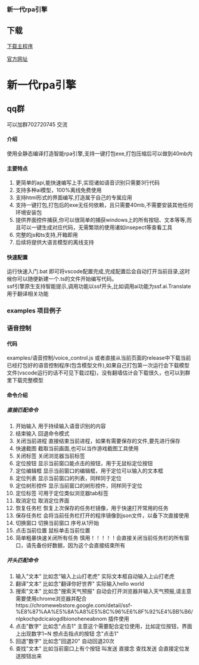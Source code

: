 ### 新一代rpa引擎

## 下载
[下载主程序](https://github.com/SSFRPA/ssfrpa/releases/download/v1.43.3/ssfrpa_v1.43.3.zip)

[官方网址](https://www.qweaa.com)
# 新一代rpa引擎

## qq群
可以加群702720745 交流

#### 介绍
  使用全静态编译打造智能rpa引擎,支持一键打包exe,打包压缩后可以做到40mb内

#### 主要特点
  1. 更简单的api,能快速编写上手,实现诸如语音识别只需要3行代码<br>
  2. 支持多种ai模型，100%离线免费使用<br>
  3. 支持html形式的界面编写,打造属于自己的专属应用<br>
  4. 支持一键打包,打包后的exe无任何依赖，且只需要40mb,不需要安装其他任何环境安装包<br>
  5. 提供界面控件捕获,你可以很简单的捕获windows上的所有按钮、文本等等,而且可以一键生成对应代码，无需繁琐的使用诸如insepect等查看工具<br>
  6. 完整的js和ts支持,开箱即用<br>
  7. 后续将提供大语言模型的离线支持<br>

#### 快速配置
  运行快速入门.bat 即可将vscode配置完成,完成配置后会自动打开当前目录,这时候你可以随便新建一个.ts的文件开始编写代码。<br>
  ssf引擎原生支持智能提示,调用功能以ssf开头,比如调用ai功能为ssf.ai.Translate 用于翻译相关功能

### examples 项目例子

### 语音控制
#### 代码 
examples/语音控制/voice_control.js 或者直接从当前页面的release中下载当前已经打包好的语音控制程序(包含模型文件),如果自己打包第一次运行会下载模型文件(vscode运行的话不可见下载过程)，没有翻墙估计会下载很久，也可以到群里下载完整模型<br>

#### 命令介绍
##### 直接匹配命令
1. 开始输入  用于持续输入语音识别的内容
2. 结束输入  回退命令模式
3. 关闭当前进程 直接结束当前进程，如果有需要保存的文件,要先进行保存
4. 快速截图 截取当前画面,也可以当作游戏截图工具使用
5. 关闭标签 关闭浏览器当前标签
6. 定位按钮 显示当前窗口能点击的按钮，用于无鼠标定位按钮
7. 定位编辑框 显示当前窗口的编辑框，用于定位可以输入的文本框
8. 定位列表 显示当前窗口的列表，同样同于定位
9. 定位树形控件 显示当前窗口的树形控件，同样同于定位
10. 定位标签 可用于定位类似浏览器tab标签
11. 取消定位 取消定位界面
12. 恢复任务栏 恢复上次保存的任务栏镜像，用于快速打开常用的任务
13. 保存任务栏 会将当前任务栏打开的程序镜像到json文件，以备下次直接使用
14. 切换窗口 切换当前窗口 序号从1开始 
15. 点击当前位置 鼠标单击当前位置
16. 简单粗暴快速关闭所有任务 慎用！！！！！会直接关闭当前任务栏的所有窗口，请先备份好数据，因为这个会直接结束所有

##### 开头匹配命令
1. 输入"文本"  比如念"输入上山打老虎" 实际文本框自动输入上山打老虎
2. 翻译"文本"  比如念"翻译你好世界" 实际输入hello world
3. 搜索"文本"  比如念"搜索天气预报" 自动会打开浏览器并输入天气预报,请主意需要使用chrome浏览器并配合https://chromewebstore.google.com/detail/ssf-%E8%87%AA%E5%8A%A8%E5%8C%96%E6%8F%92%E4%BB%B6/nlpkochpdcicaiogdlbionoheneabnom 插件使用
4. 点击"数字"  比如念"点击1" 主意这个需要配合定位使用，比如定位按钮，界面上出现数字1~N 想点击指点的按钮 念"点击1"
5. 回退"数字"  比如念"回退20"  自动回退20次
6. 查找"文本"  比如当前窗口上有个按钮 叫发送  直接念 查找发送 会直接定位发送按钮出来
